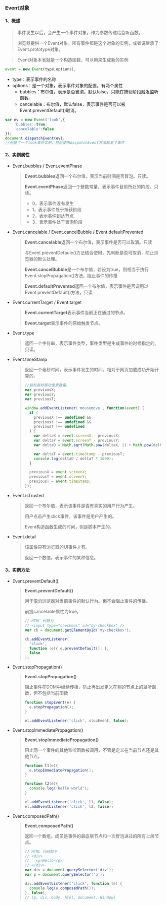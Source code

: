 ### Event对象

#### 1、概述

> 事件发生以后，会产生一个事件对象，作为参数传递给监听函数。
>
> 浏览器提供一个Event对象，所有事件都是这个对象的实例，或者说继承了Event.prototype对象。

> Event对象本省就是一个构造函数，可以用来生成新的实例

```js
event = new Event(type,options);
```

- type：表示事件的名称
- options：是一个对象，表示事件对象的配置。有两个属性
  - bubbles：布尔值，表示是否冒泡，默认false，只能在捕获阶段触发监听函数。
  - cancelable：布尔值，默认false，表示事件是否可以被Event.preventDefault()取消。

```js
var ev = new Event('look',{
    'bubbles':true,
    'cancelable':false
});
document.dispatchEvent(ev);
//创建了一个look事件实例，然后使用dispatchEvent方法触发了事件
```

#### 2、实例属性

- Event.bubbles / Event.eventPhase

  > **Event.bubbles**返回一个布尔值，表示当前时间是否冒泡。只读。
  >
  > **Event.eventPhase**返回一个整数常量，表示事件目前所处的阶段。只读。
  >
  > - 0，表示事件没有发生
  > - 1，表示事件处于捕获阶段
  > - 2，表示事件到达节点
  > - 3，表示事件处于冒泡阶段

- Event.cancelable / Event.cancelBubble / Event.defaultPrevented

  > **Event.cancelable**返回一个布尔值，表示事件是否可以取消。只读
  >
  > 与Event.preventDefaule()方法结合使用，先判断是否可取消，防止浏览器的默认处理。
  >
  > **Event.cancelBubble**是一个布尔值，若设为true，则相当于执行Event.stopPropagation()方法，阻止事件的传播
  >
  > **Event.defaultPrevented**返回一个布尔值，表示事件是否调用过Event.preventDefault()方法，只读

- Event.currentTarget / Event.target

  > **Event.currentTarget**表示事件当前正在通过的节点。
  >
  > **Event.target**表示事件的原始触发节点。

- Event.type

  > 返回一个字符串，表示事件类型，事件类型是生成事件的时候指定的。只读。

- Event.timeStamp

  > 返回一个毫秒时间，表示事件发生的时间。相对于网页加载成功开始计算的。
  >
  > ```js
  > //鼠标每秒移动像素数量。
  > var previousX;
  > var previousY;
  > var previousT;
  > 
  > window.addEventListener('mousemove', function(event) {
  >   if (
  >     previousX !== undefined &&
  >     previousY !== undefined &&
  >     previousT !== undefined
  >   ) {
  >     var deltaX = event.screenX - previousX;
  >     var deltaY = event.screenY - previousY;
  >     var deltaD = Math.sqrt(Math.pow(deltaX, 2) + Math.pow(deltaY, 2));
  > 
  >     var deltaT = event.timeStamp - previousT;
  >     console.log(deltaD / deltaT * 1000);
  >   }
  > 
  >   previousX = event.screenX;
  >   previousY = event.screenY;
  >   previousT = event.timeStamp;
  > });
  > ```

- Event.isTrusted

  > 返回一个布尔值，表示该事件是否有真实的用户行为产生。
  >
  > 用户点击产生click事件，该事件是用户产生的。
  >
  > Event构造函数生成的时间，则是脚本产生的。

- Event.detail

  > 该属性只有浏览器的UI事件才有。
  >
  > 返回一个数值，表示事件的某种信息。

#### 3、实例方法

- Event.preventDefault()

  > **Event.preventDefault()**
  >
  > 用于取消浏览器对当前事件的默认行为。但不会阻止事件的传播。
  >
  > 前提cancelable属性为true。
  >
  > ```js
  > // HTML 代码为
  > // <input type="checkbox" id="my-checkbox" />
  > var cb = document.getElementById('my-checkbox');
  > 
  > cb.addEventListener(
  >   'click',
  >   function (e){ e.preventDefault(); },
  >   false
  > );
  > ```

- Event.stopPropagation()

  > **Event.stopPropagation()**
  >
  > 阻止事件在DOM中继续传播，防止再出发定义在别的节点上的监听函数，但不包括当前函数
  >
  > ```js
  > function stopEvent(e) {
  >   e.stopPropagation();
  > }
  > 
  > el.addEventListener('click', stopEvent, false);
  > ```

- Event.stoplmmediatePropagation()

  > **Event.stoplmmediatePropagation()**
  >
  > 阻止同一个事件的其他监听函数被调用，不管是定义在当前节点还是其他节点。
  >
  > ```js
  > function l1(e){
  >   e.stopImmediatePropagation();
  > }
  > 
  > function l2(e){
  >   console.log('hello world');
  > }
  > 
  > el.addEventListener('click', l1, false);
  > el.addEventListener('click', l2, false);
  > ```

- Event.composedPath()

  > **Event.composedPath()**
  >
  > 返回一个数组，成员是事件的最底层节点和一次冒泡进过的所有上层节点。
  >
  > ```js
  > // HTML 代码如下
  > // <div>
  > //   <p>Hello</p>
  > // </div>
  > var div = document.querySelector('div');
  > var p = document.querySelector('p');
  > 
  > div.addEventListener('click', function (e) {
  >   console.log(e.composedPath());
  > }, false);
  > // [p, div, body, html, document, Window]
  > ```
